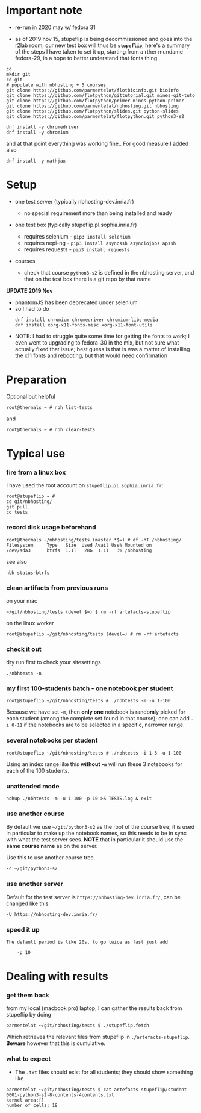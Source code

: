 # Important note

* re-run in 2020 may w/ fedora 31

* as of 2019 nov 15, stupeflip is being decommissioned and goes into the r2lab room; 
our new test box will thus be **`stupeflip`**; 
here's a summary of the steps I have taken to set it up,
starting from a rther mundame fedora-29,
in a hope to better understand that fonts thing

```
cd
mkdir git
cd git
# populate with nbhosting + 5 courses
git clone https://github.com/parmentelat/flotbioinfo.git bioinfo
git clone https://github.com/flotpython/gittutorial.git mines-git-tuto
git clone https://github.com/flotpython/primer mines-python-primer
git clone https://github.com/parmentelat/nbhosting.git nbhosting
git clone https://github.com/flotpython/slides.git python-slides
git clone https://github.com/parmentelat/flotpython.git python3-s2

dnf install -y chromedriver
dnf install -y chromium
```

and at that point everything was working fine.. For good measure I added also

```
dnf install -y mathjax
```


# Setup

* one test server (typically nbhosting-dev.inria.fr)
  * no special requirement more than being installed and ready

* one test box (typically stupeflip.pl.sophia.inria.fr)
  * requires selenium - `pip3 install selenium`
  * requires nepi-ng - `pip3 install asyncssh asynciojobs apssh`
  * requires requests - `pip3 install requests`

* courses
  * check that course `python3-s2` is defined in the nbhosting server, and that
    on the test box there is a git repo by that name 


**UPDATE 2019 Nov**

* phantomJS has been deprecated under selenium
* so I had to do
  ```
  dnf install chromium chromedriver chromium-libs-media
  dnf install xorg-x11-fonts-misc xorg-x11-font-utils
  ```
* NOTE: I had to struggle quite some time for getting the fonts to work; I even went to
  upgrading to fedora-30 in the mix, but not sure what actually fixed that issue; best
  guess is that is was a matter of installing the x11 fonts and rebooting, but that would
  need confirmation

# Preparation

Optional but helpful

    root@thermals ~ # nbh list-tests

and

    root@thermals ~ # nbh clear-tests

# Typical use

### fire from a linux box

I have used the root account on `stupeflip.pl.sophia.inria.fr`:

```
root@stupeflip ~ #
cd git/nbhosting/
git pull
cd tests
```

### record disk usage beforehand
```
root@thermals ~/nbhosting/tests (master *$=) # df -hT /nbhosting/
Filesystem     Type   Size  Used Avail Use% Mounted on
/dev/sda3      btrfs  1.1T   28G  1.1T   3% /nbhosting
```

see also

```
nbh status-btrfs
```

### clean artifacts from previous runs

on your mac

    ~/git/nbhosting/tests (devel $=) $ rm -rf artefacts-stupeflip

on the linux worker

    root@stupeflip ~/git/nbhosting/tests (devel=) # rm -rf artefacts    


### check it out

dry run first to check your sitesettings

    ./nbhtests -n


### my first 100-students batch - one notebook per student

    root@stupeflip ~/git/nbhosting/tests # ./nbhtests -m -u 1-100


Because we have set `-m`, then **only one** notebook is rando**m**ly picked for each student (among the complete set found in that course); one can add `-i 0-11` if the notebooks are to be selected in a specific, narrower range.

### several notebooks per student

```
root@stupeflip ~/git/nbhosting/tests # ./nbhtests -i 1-3 -u 1-100
```

Using an index range like this **without `-m`** will run these 3 notebooks for each of the 100 students.

### unattended mode

    nohup ./nbhtests -m -u 1-100 -p 10 >& TESTS.log & exit

### use another course

By default we use `~/git/python3-s2` as the root of the course tree; it is used in particular to make up the notebook names, so this needs to be in sync with what the test server sees. **NOTE** that in particular it should use the **same course name** as on the server.

Use this to use another course tree.

    -c ~/git/python3-s2

### use another server

Default for the test server is `https://nbhosting-dev.inria.fr/`, can be changed like this:

    -U https://nbhosting-dev.inria.fr/

### speed it up

    The default period is like 20s, to go twice as fast just add

        -p 10

# Dealing with results

### get them back

from my local (macbook pro) laptop, I can gather the results back from stupeflip by doing

```
parmentelat ~/git/nbhosting/tests $ ./stupeflip.fetch
```

Which retrieves the relevant files from stupeflip in `./artefacts-stupeflip`.
**Beware** however that this is cumulative.

### what to expect

* The `.txt` files should exist for all students; they should show something like

```
parmentelat ~/git/nbhosting/tests $ cat artefacts-stupeflip/student-0001-python3-s2-8-contents-4contents.txt
kernel area:[]
number of cells: 18
```
